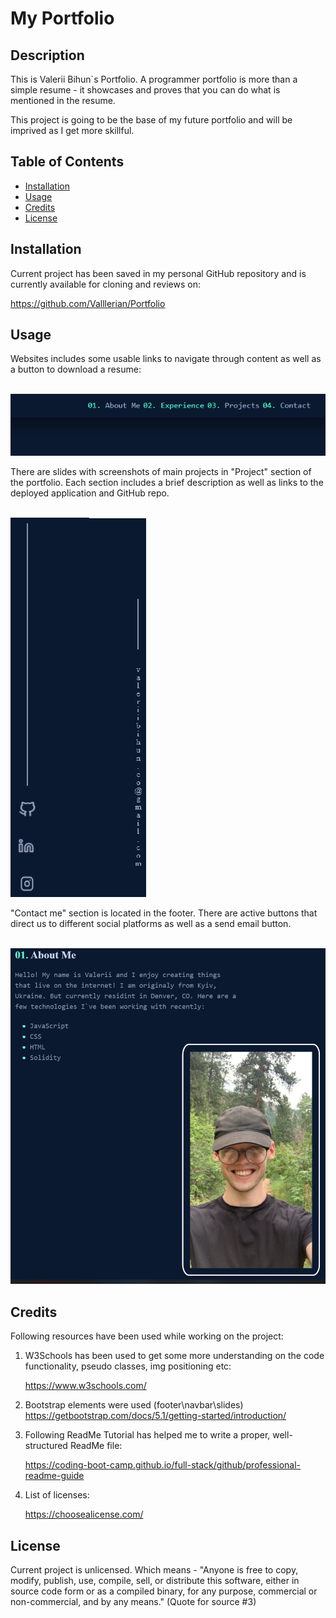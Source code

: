 # My Portfolio

## Description

This is Valerii Bihun`s Portfolio.
A programmer portfolio is more than a simple resume - it showcases and proves that you can do what is mentioned in the resume.

This project is going to be the base of my future portfolio and will be imprived as I get more skillful.


## Table of Contents
- [Installation](#installation)
- [Usage](#usage)
- [Credits](#credits)
- [License](#license)

## Installation
Current project has been saved in my personal GitHub repository and is currently available for cloning and reviews on:

https://github.com/Valllerian/Portfolio

## Usage
Websites includes some usable links to navigate through content as well as a button to download a resume:

<br>
<img alt="Header of the website" src="images/readme1.jpg" />
<br>

There are slides with screenshots of main projects in "Project" section of the portfolio.
Each section includes a brief description as well as links to the deployed application and GitHub repo.

<br>
<img alt="Project screenshots" src="images/readme2.jpg" />
<br>

 "Contact me" section is located in the footer. There are active buttons that direct us to different social platforms as well as a send email button.

<br>
<img alt="page footer with socials" src="images/readme3.jpg" />
<br>



## Credits
Following resources  have been used while working on the project:

1) W3Schools has been used to get some more understanding on the code functionality, pseudo classes, img positioning etc:

    https://www.w3schools.com/

2) Bootstrap elements were used (footer\navbar\slides)
    https://getbootstrap.com/docs/5.1/getting-started/introduction/


3) Following ReadMe Tutorial has helped me to write a proper, well-structured ReadMe file:

    https://coding-boot-camp.github.io/full-stack/github/professional-readme-guide

4) List of licenses:

    https://choosealicense.com/



## License
Current project is unlicensed. Which means - "Anyone is free to copy, modify, publish, use, compile, sell, or
distribute this software, either in source code form or as a compiled
binary, for any purpose, commercial or non-commercial, and by any
means." (Quote for source #3)
